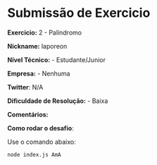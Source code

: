 # Submissão de Exercicio

**Exercicio:** 2 - Palíndromo

**Nickname:** laporeon

**Nível Técnico:** - Estudante/Junior

**Empresa:** - Nenhuma

**Twitter**: N/A

**Dificuldade de Resolução:** - Baixa

**Comentários:**

**Como rodar o desafio**:

Use o comando abaixo:

```bash
node index.js AmA
```
